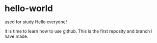 # hello-world
used for study
Hello everyone!
 
 It is time to learn how to use github. 
 This is the first reposity and branch I have made.
